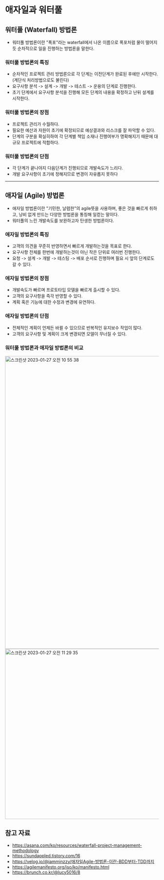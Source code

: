 # 애자일과 워터풀

## 워터풀 (Waterfall) 방법론

- 워터풀 방법론이란 "폭포"라는 waterfall에서 나온 이름으로 폭포처럼 물이 떨어지듯 순차적으로 일을 진행하는 방법론을 말한다.

### 워터풀 방법론의 특징

- 순차적인 프로젝트 관리 방법론으로 각 단계는 이전단계가 완료된 후에만 시작한다. (계단식 처리방법으로도 불린다)
- 요구사항 분석 -> 설계 -> 개발 -> 테스트 -> 운용의 단계로 진행한다.
- 초기 단계에서 요구사항 분석을 진행해 모든 단계의 내용을 확정하고 난뒤 설계를 시작한다.

### 워터풀 방법론의 장점

- 프로젝트 관리가 수월하다.
- 필요한 예산과 자원이 초기에 확정되므로 예상결과와 리스크를 잘 파악할 수 있다.
- 단계의 구분을 확실히하여 각 단계별 책임 소재나 진행여부가 명확해지기 때문에 대규모 프로젝트에 적합하다.

### 워터풀 방법론의 단점

- 각 단계가 끝나야지 다음단계가 진행되므로 개발속도가 느리다.
- 개발 요구사항이 초기에 정해지므로 변경이 자유롭지 못하다

---

## 애자일 (Agile) 방법론

- 애자일 방법론이란 "기민한, 날렴한"의 agile뜻을 사용하며, 좋은 것을 빠르게 취하고, 낭비 없게 만드는 다양한 방법론을 통칭해 일컫는 말이다.
- 워터풀의 느린 개발속도를 보완하고자 탄생한 방법론이다.

### 애자일 방법론의 특징

- 고객의 의견을 꾸준히 반영하면서 빠르게 개발하는것을 목표로 한다.
- 요구사항 전체를 한번에 개발하는것이 아닌 작은 단위로 여러번 진행한다.
- 요청 -> 설계 -> 개발 -> 테스팅 -> 배포 순서로 진행하며 필요 시 앞의 단계로도 갈 수 있다.

### 애자일 방법론의 장점

- 개발속도가 빠르며 프로토타입 모델을 빠르게 출시할 수 있다.
- 고객의 요구사항을 즉각 반영할 수 있다.
- 계획 혹은 기능에 대한 수정과 변경에 유연하다.

### 애자일 방법론의 단점

- 전체적인 계획이 언제든 바뀔 수 있으므로 반복적인 유지보수 작업이 많다.
- 고객의 요구사항 및 계획이 크게 변경되면 모델이 무너질 수 있다.

### 워터풀 방법론과 애자일 방법론의 비교
<img width="956" alt="스크린샷 2023-01-27 오전 10 55 38" src="https://user-images.githubusercontent.com/21211957/214997180-9048b6f4-2f22-4b6d-a55c-167867527952.png">

<img width="556" alt="스크린샷 2023-01-27 오전 11 29 35" src="https://user-images.githubusercontent.com/21211957/214997584-5ad33fe6-1440-443c-a5b0-225f9c11202e.png">

## 참고 자료
- https://asana.com/ko/resources/waterfall-project-management-methodology
- https://sundappled.tistory.com/16
- https://velog.io/@iamminzzy/애자일Agile-방법론-이란-BDD부터-TDD까지
- https://agilemanifesto.org/iso/ko/manifesto.html
- https://brunch.co.kr/@lucy5016/8




